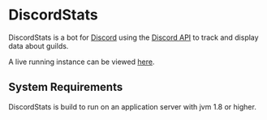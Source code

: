 DiscordStats
======================================================================
DiscordStats is a bot for [Discord][1] using the [Discord API][2] to track and display data about guilds. 

A live running instance can be viewed [here][3].


System Requirements
----------------------------------------------------------------------
DiscordStats is build to run on an application server with jvm 1.8 or higher.

[1]: https://discordapp.com/
[2]: https://discordapp.com/developers/docs/intro
[3]: http://discordstats.wookiedaris.com/
